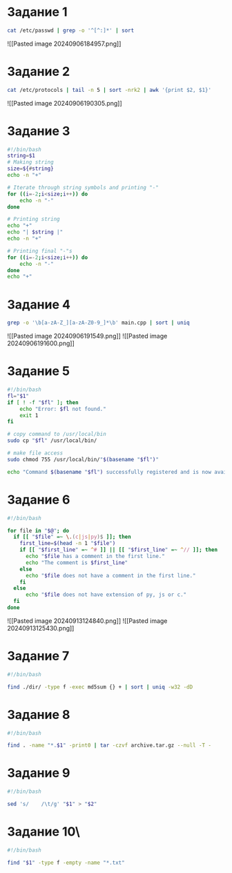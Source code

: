 # Задание 1
```sh
cat /etc/passwd | grep -o '^[^:]*' | sort
```
![[Pasted image 20240906184957.png]]
# Задание 2
```sh
cat /etc/protocols | tail -n 5 | sort -nrk2 | awk '{print $2, $1}'
```
![[Pasted image 20240906190305.png]]
# Задание 3
```sh
#!/bin/bash
string=$1
# Making string
size=${#string}
echo -n "+"

# Iterate through string symbols and printing "-"
for ((i=-2;i<size;i++)) do
	echo -n "-"
done

# Printing string
echo "+"
echo "| $string |"
echo -n "+"

# Printing final "-"s
for ((i=-2;i<size;i++)) do
	echo -n "-"
done
echo "+"
```

# Задание 4
```sh
grep -o '\b[a-zA-Z_][a-zA-Z0-9_]*\b' main.cpp | sort | uniq
```
![[Pasted image 20240906191549.png]]
![[Pasted image 20240906191600.png]]
# Задание 5
```sh
#!/bin/bash
fl="$1"
if [ ! -f "$fl" ]; then
	echo "Error: $fl not found."
	exit 1
fi

# copy command to /usr/local/bin
sudo cp "$fl" /usr/local/bin/

# make file access
sudo chmod 755 /usr/local/bin/"$(basename "$fl")"

echo "Command $(basename "$fl") successfully registered and is now available globally."
```
# Задание 6
```sh
#!/bin/bash

for file in "$@"; do
  if [[ "$file" =~ \.(c|js|py)$ ]]; then
    first_line=$(head -n 1 "$file")
    if [[ "$first_line" =~ ^# ]] || [[ "$first_line" =~ ^// ]]; then
      echo "$file has a comment in the first line."
      echo "The comment is $first_line"
    else
      echo "$file does not have a comment in the first line."
    fi
  else
	  echo "$file does not have extension of py, js or c."
  fi
done
```
![[Pasted image 20240913124840.png]]
![[Pasted image 20240913125430.png]]
# Задание 7
```sh
#!/bin/bash

find ./dir/ -type f -exec md5sum {} + | sort | uniq -w32 -dD
```
# Задание 8
```sh
#!/bin/bash

find . -name "*.$1" -print0 | tar -czvf archive.tar.gz --null -T -
```
# Задание 9
```sh
#!/bin/bash

sed 's/    /\t/g' "$1" > "$2"
```
# Задание 10\
```sh
#!/bin/bash

find "$1" -type f -empty -name "*.txt"
```

